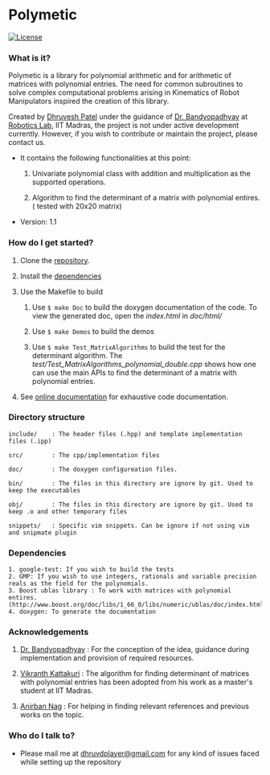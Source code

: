 
# Polymetic #
[![License](https://img.shields.io/badge/License-Apache%202.0-blue.svg)](https://opensource.org/licenses/Apache-2.0)

### What is it? ###

Polymetic is a library for polynomial arithmetic and for arithmetic of matrices with polynomial entries. The need for common subroutines to solve complex computational problems arising in Kinematics of Robot Manipulators inspired the creation of this library. 

Created by [Dhruvesh Patel](dhruveshp.com) under the guidance of [Dr. Bandyopadhyay](https://ed.iitm.ac.in/~sandipan/) at [Robotics Lab](https://www.researchgate.net/lab/Manipulator-Robotics-Group-Robotics-Lab-Engineering-Design-IIT-Madras-Sandipan-Bandyopadhyay), IIT Madras, the project is not under active development currently. However, if you wish to contribute or maintain the project, please contact us.

* It contains the following functionalities at this point:

	1. Univariate polynomial class with addition and multiplication as the supported operations.

	2. Algorithm to find the determinant of a matrix with polynomial entires. ( tested with 20x20 matrix)

* Version: 1.1

### How do I get started? ###

1. Clone the [repository](https://github.com/dhruvdcoder/poly-metic).

2. Install the [dependencies](#Dependencies)

3. Use the Makefile to build

	1. Use `$ make Doc` to build the doxygen documentation of the code. To view the generated doc, open the *index.html* in *doc/html/*
	
	2. Use `$ make Demos` to build the demos
	
	3. Use `$ make Test_MatrixAlgorithms` to build the test for the determinant algorithm. The *test/Test_MatrixAlgorithms_polynomial_double.cpp* shows how one can use the main APIs to find the determinant of a matrix with polynomial entries. 

4. See [online documentation](http://dhruveshp.com/poly-metic) for exhaustive code documentation.

### Directory structure ###

	include/	: The header files (.hpp) and template implementation files (.ipp)
	
	src/ 		: The cpp/implementation files
	
	doc/		: The doxygen configureation files.
	
	bin/		: The files in this directory are ignore by git. Used to keep the executables
	
	obj/		: The files in this directory are ignore by git. Used to keep .o and other temporary files
	
	snippets/	: Specific vim snippets. Can be ignore if not using vim and snipmate plugin
	
### Dependencies ###
	1. google-test: If you wish to build the tests
	2. GMP: If you wish to use integers, rationals and variable precision reals as the field for the polynomials. 
	3. Boost ublas library : To work with matrices with polynomial entires. (http://www.boost.org/doc/libs/1_66_0/libs/numeric/ublas/doc/index.html)
	4. doxygen: To generate the documentation


### Acknowledgements ###

1. [Dr. Bandyopadhyay](https://ed.iitm.ac.in/~sandipan/) : For the conception of the idea, guidance during implementation and provision of required resources. 
    
2. [Vikranth Kattakuri](https://www.linkedin.com/in/vikranth-kattakuri-b2225465/) : The algorithm for finding determinant of matrices with polynomial entries has been adopted from his work as a master's student at IIT Madras. 

3. [Anirban Nag](https://www.linkedin.com/in/anirban-nag-86bb4458/) : For helping in finding relevant references and previous works on the topic.

### Who do I talk to? ###

* Please mail me at dhruvdplayer@gmail.com for any kind of issues faced while setting up the repository
